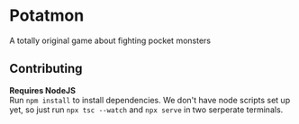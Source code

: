 # Potatmon
A totally original game about fighting pocket monsters
## Contributing
**Requires NodeJS** <br>
Run `npm install` to install dependencies. We don't have node scripts set up yet, so just run `npx tsc --watch` and `npx serve` in two serperate terminals.
